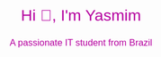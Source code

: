 <head><link rel="preconnect" href="https://fonts.googleapis.com">
<link rel="preconnect" href="https://fonts.gstatic.com" crossorigin>
<link href="https://fonts.googleapis.com/css2?family=Playfair+Display:wght@200&display=swap" rel="stylesheet">
</head>
<body>
 <h1 align="center" style="font-family: 'Playfair Display', sans-serif; font-weight: 200; color: #b600a0;">
  Hi 👋, I'm Yasmim
</h1>
<h3 align="center" style="font-family: 'Playfair Display', sans-serif; font-weight: 200; color: #b600a0;">
  A passionate IT student from Brazil
</h3>
</body>
